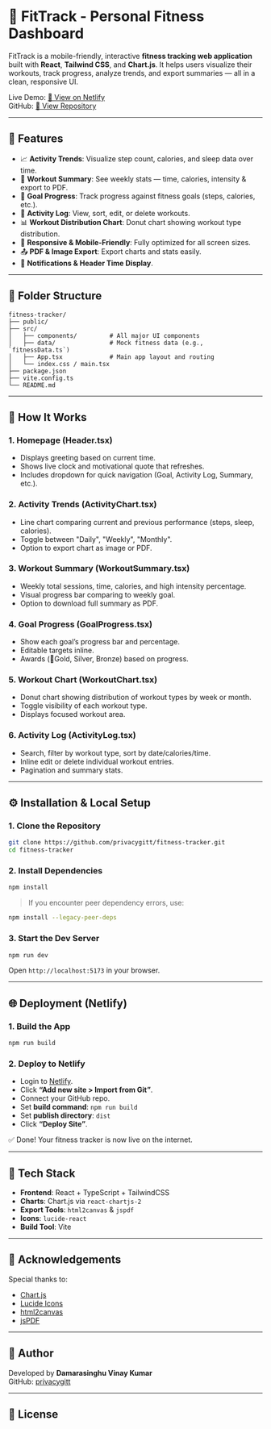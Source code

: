 
# 💪 FitTrack - Personal Fitness Dashboard

FitTrack is a mobile-friendly, interactive **fitness tracking web application** built with **React**, **Tailwind CSS**, and **Chart.js**. It helps users visualize their workouts, track progress, analyze trends, and export summaries — all in a clean, responsive UI.

Live Demo: [🔗 View on Netlify](https://your-netlify-link.netlify.app)  
GitHub: [🔗 View Repository](https://github.com/privacygitt/fitness-tracker)

---

## 🚀 Features

- 📈 **Activity Trends**: Visualize step count, calories, and sleep data over time.
- 🧮 **Workout Summary**: See weekly stats — time, calories, intensity & export to PDF.
- 🎯 **Goal Progress**: Track progress against fitness goals (steps, calories, etc.).
- 📝 **Activity Log**: View, sort, edit, or delete workouts.
- 📊 **Workout Distribution Chart**: Donut chart showing workout type distribution.
- 🌙 **Responsive & Mobile-Friendly**: Fully optimized for all screen sizes.
- 📤 **PDF & Image Export**: Export charts and stats easily.
- 🔔 **Notifications & Header Time Display**.

---

## 📂 Folder Structure

```
fitness-tracker/
├── public/
├── src/
│   ├── components/         # All major UI components
│   ├── data/               # Mock fitness data (e.g., `fitnessData.ts`)
│   ├── App.tsx             # Main app layout and routing
│   └── index.css / main.tsx
├── package.json
├── vite.config.ts
└── README.md
```

---

## 🧠 How It Works

### 1. **Homepage (Header.tsx)**  
- Displays greeting based on current time.  
- Shows live clock and motivational quote that refreshes.  
- Includes dropdown for quick navigation (Goal, Activity Log, Summary, etc.).

### 2. **Activity Trends (ActivityChart.tsx)**  
- Line chart comparing current and previous performance (steps, sleep, calories).
- Toggle between "Daily", "Weekly", "Monthly".
- Option to export chart as image or PDF.

### 3. **Workout Summary (WorkoutSummary.tsx)**  
- Weekly total sessions, time, calories, and high intensity percentage.
- Visual progress bar comparing to weekly goal.
- Option to download full summary as PDF.

### 4. **Goal Progress (GoalProgress.tsx)**  
- Show each goal’s progress bar and percentage.
- Editable targets inline.
- Awards (🥇Gold, Silver, Bronze) based on progress.

### 5. **Workout Chart (WorkoutChart.tsx)**  
- Donut chart showing distribution of workout types by week or month.
- Toggle visibility of each workout type.
- Displays focused workout area.

### 6. **Activity Log (ActivityLog.tsx)**  
- Search, filter by workout type, sort by date/calories/time.
- Inline edit or delete individual workout entries.
- Pagination and summary stats.

---

## ⚙️ Installation & Local Setup

### 1. Clone the Repository

```bash
git clone https://github.com/privacygitt/fitness-tracker.git
cd fitness-tracker
```

### 2. Install Dependencies

```bash
npm install
```

> If you encounter peer dependency errors, use:
```bash
npm install --legacy-peer-deps
```

### 3. Start the Dev Server

```bash
npm run dev
```

Open `http://localhost:5173` in your browser.

---

## 🌐 Deployment (Netlify)

### 1. **Build the App**

```bash
npm run build
```

### 2. **Deploy to Netlify**
- Login to [Netlify](https://app.netlify.com/).
- Click **“Add new site > Import from Git”**.
- Connect your GitHub repo.
- Set **build command**: `npm run build`
- Set **publish directory**: `dist`
- Click **“Deploy Site”**.

✅ Done! Your fitness tracker is now live on the internet.

---

## 🔧 Tech Stack

- **Frontend**: React + TypeScript + TailwindCSS
- **Charts**: Chart.js via `react-chartjs-2`
- **Export Tools**: `html2canvas` & `jspdf`
- **Icons**: `lucide-react`
- **Build Tool**: Vite

---

## 🙌 Acknowledgements

Special thanks to:

- [Chart.js](https://www.chartjs.org/)
- [Lucide Icons](https://lucide.dev/)
- [html2canvas](https://html2canvas.hertzen.com/)
- [jsPDF](https://github.com/parallax/jsPDF)

---

## 📌 Author

Developed by **Damarasinghu Vinay Kumar**  
GitHub: [privacygitt](https://github.com/privacygitt)

---

## 📃 License

